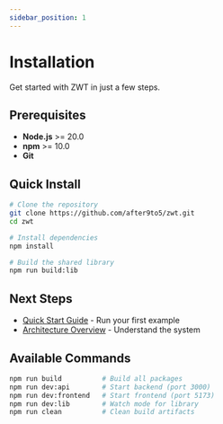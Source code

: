 ```yaml
---
sidebar_position: 1
---
```


# Installation

Get started with ZWT in just a few steps.

## Prerequisites

- **Node.js** >= 20.0
- **npm** >= 10.0
- **Git**

## Quick Install

```bash
# Clone the repository
git clone https://github.com/after9to5/zwt.git
cd zwt

# Install dependencies
npm install

# Build the shared library
npm run build:lib
```

## Next Steps

- [Quick Start Guide](quick-start) - Run your first example
- [Architecture Overview](architecture) - Understand the system

## Available Commands

```bash
npm run build          # Build all packages
npm run dev:api        # Start backend (port 3000)
npm run dev:frontend   # Start frontend (port 5173)
npm run dev:lib        # Watch mode for library
npm run clean          # Clean build artifacts
```
